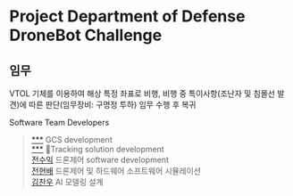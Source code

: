 # Project Department of Defense DroneBot Challenge
## 임무
VTOL 기체를 이용하여 해상 특정 좌표로 비행, 비행 중 특이사항(조난자 및 침몰선 발견)에 따른 판단(임무장비: 구명정 투하) 임무 수행 후 복귀

Software Team Developers
> [***](#) GCS development  
> [***](#) Tracking solution development  
> [전수익](https://github.com/wjstndlr) 드론제어 software development  
> [전현배](https://github.com/HarryKito) 드론제어 및 하드웨어 소프트웨어 시뮬레이션  
> [김찬우](#) AI 모델링 설계
>   
